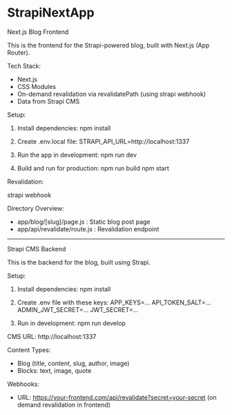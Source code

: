 # StrapiNextApp

Next.js Blog Frontend

This is the frontend for the Strapi-powered blog, built with Next.js (App Router).

Tech Stack:

- Next.js
- CSS Modules
- On-demand revalidation via revalidatePath (using strapi webhook)
- Data from Strapi CMS

Setup:

1. Install dependencies:
   npm install

2. Create .env.local file:
   STRAPI_API_URL=http://localhost:1337

3. Run the app in development:
   npm run dev

4. Build and run for production:
   npm run build
   npm start

Revalidation:

strapi webhook

Directory Overview:

- app/blog/[slug]/page.js : Static blog post page
- app/api/revalidate/route.js : Revalidation endpoint

------------------------------------------------------------------------------

Strapi CMS Backend

This is the backend for the blog, built using Strapi.

Setup:
1. Install dependencies:
   npm install

2. Create .env file with these keys:
   APP_KEYS=...
   API_TOKEN_SALT=...
   ADMIN_JWT_SECRET=...
   JWT_SECRET=...

3. Run in development:
   npm run develop

CMS URL: http://localhost:1337

Content Types:
- Blog (title, content, slug, author, image)
- Blocks: text, image, quote

Webhooks:
- URL: https://your-frontend.com/api/revalidate?secret=your-secret (on demand revalidation in frontend)




